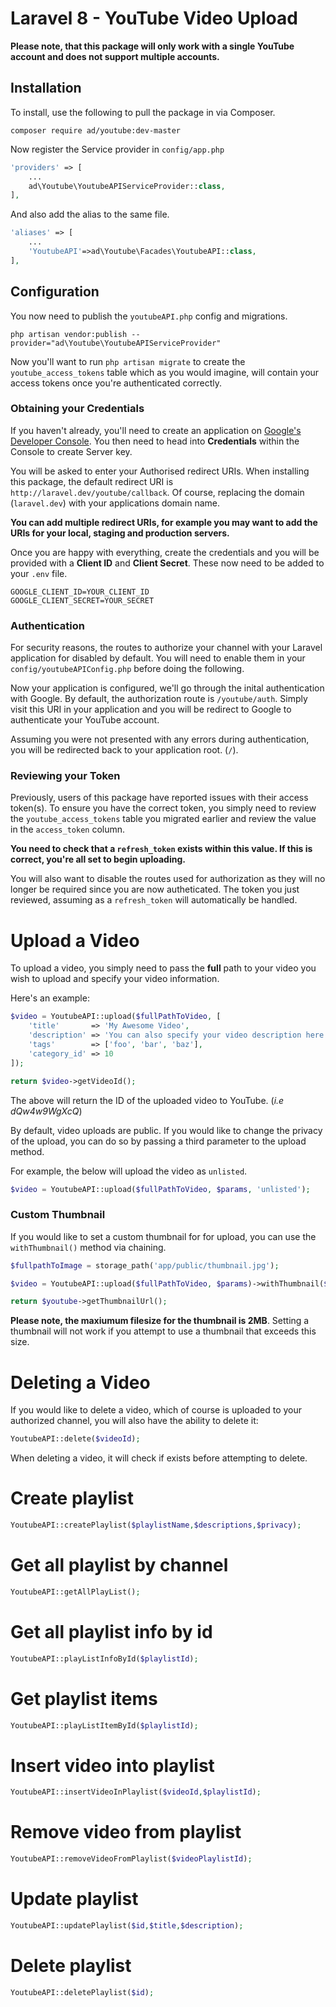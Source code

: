# Laravel 8 - YouTube Video Upload

**Please note, that this package will only work with a single YouTube account and does not support multiple accounts.**

## Installation

To install, use the following to pull the package in via Composer.

```
composer require ad/youtube:dev-master
```


Now register the Service provider in `config/app.php`

```php
'providers' => [
    ...
    ad\Youtube\YoutubeAPIServiceProvider::class,
],
```

And also add the alias to the same file.

```php
'aliases' => [
    ...
    'YoutubeAPI'=>ad\Youtube\Facades\YoutubeAPI::class,
],
```

## Configuration

You now need to publish the `youtubeAPI.php` config and migrations.

```
php artisan vendor:publish --provider="ad\Youtube\YoutubeAPIServiceProvider"
```

Now you'll want to run `php artisan migrate` to create the `youtube_access_tokens` table which as you would imagine, will contain your access tokens once you're authenticated correctly.

### Obtaining your Credentials

If you haven't already, you'll need to create an application on [Google's Developer Console](https://console.developers.google.com/project). You then need to head into **Credentials** within the Console to create Server key.

You will be asked to enter your Authorised redirect URIs. When installing this package, the default redirect URI is `http://laravel.dev/youtube/callback`. Of course, replacing the domain (`laravel.dev`) with your applications domain name.

**You can add multiple redirect URIs, for example you may want to add the URIs for your local, staging and production servers.**

Once you are happy with everything, create the credentials and you will be provided with a **Client ID** and **Client Secret**. These now need to be added to your `.env` file.

```
GOOGLE_CLIENT_ID=YOUR_CLIENT_ID
GOOGLE_CLIENT_SECRET=YOUR_SECRET
```

### Authentication

For security reasons, the routes to authorize your channel with your Laravel application for disabled by default. You will need to enable them in your `config/youtubeAPIConfig.php` before doing the following.

Now your application is configured, we'll go through the inital authentication with Google. By default, the authorization route is `/youtube/auth`. Simply visit this URI in your application and you will be redirect to Google to authenticate your YouTube account.

Assuming you were not presented with any errors during authentication, you will be redirected back to your application root. (`/`).

### Reviewing your Token

Previously, users of this package have reported issues with their access token(s). To ensure you have the correct token, you simply need to review the `youtube_access_tokens` table you migrated earlier and review the value in the `access_token` column.

**You need to check that a `refresh_token` exists within this value. If this is correct, you're all set to begin uploading.**

You will also want to disable the routes used for authorization as they will no longer be required since you are now autheticated. The token you just reviewed, assuming as a `refresh_token` will automatically be handled. 

# Upload a Video

To upload a video, you simply need to pass the **full** path to your video you wish to upload and specify your video information.

Here's an example:

```php
$video = YoutubeAPI::upload($fullPathToVideo, [
    'title'       => 'My Awesome Video',
    'description' => 'You can also specify your video description here.',
    'tags'	      => ['foo', 'bar', 'baz'],
    'category_id' => 10
]);

return $video->getVideoId();
```

The above will return the ID of the uploaded video to YouTube. (*i.e dQw4w9WgXcQ*)

By default, video uploads are public. If you would like to change the privacy of the upload, you can do so by passing a third parameter to the upload method.

For example, the below will upload the video as `unlisted`.

```php
$video = YoutubeAPI::upload($fullPathToVideo, $params, 'unlisted');
```

### Custom Thumbnail

If you would like to set a custom thumbnail for for upload, you can use the `withThumbnail()` method via chaining.

```php
$fullpathToImage = storage_path('app/public/thumbnail.jpg');

$video = YoutubeAPI::upload($fullPathToVideo, $params)->withThumbnail($fullpathToImage);

return $youtube->getThumbnailUrl();
```

**Please note, the maxiumum filesize for the thumbnail is 2MB**. Setting a thumbnail will not work if you attempt to use a thumbnail that exceeds this size.

# Deleting a Video

If you would like to delete a video, which of course is uploaded to your authorized channel, you will also have the ability to delete it:

```php
YoutubeAPI::delete($videoId);
```

When deleting a video, it will check if exists before attempting to delete.


# Create playlist

```php
YoutubeAPI::createPlaylist($playlistName,$descriptions,$privacy);
```

# Get all playlist by channel 

```php
YoutubeAPI::getAllPlayList();
```


# Get all playlist info by id 

```php
YoutubeAPI::playListInfoById($playlistId);
```


# Get playlist items

```php
YoutubeAPI::playListItemById($playlistId);
```
# Insert video into playlist

```php
YoutubeAPI::insertVideoInPlaylist($videoId,$playlistId);
```

# Remove video from playlist

```php
YoutubeAPI::removeVideoFromPlaylist($videoPlaylistId);
```


# Update playlist


```php
YoutubeAPI::updatePlaylist($id,$title,$description);
```
# Delete playlist

```php
YoutubeAPI::deletePlaylist($id);
```

